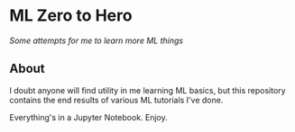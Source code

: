 # ML Zero to Hero
*Some attempts for me to learn more ML things*

## About
I doubt anyone will find utility in me learning ML basics,
but this repository contains the end results of various ML tutorials
I've done.

Everything's in a Jupyter Notebook. Enjoy.
